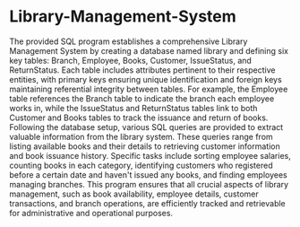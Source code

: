 # Library-Management-System
  The provided SQL program establishes a comprehensive Library Management System by creating a database named library and defining six key tables: Branch, Employee, Books, Customer, IssueStatus, and ReturnStatus. Each table includes attributes pertinent to their respective entities, with primary keys ensuring unique identification and foreign keys maintaining referential integrity between tables. For example, the Employee table references the Branch table to indicate the branch each employee works in, while the IssueStatus and ReturnStatus tables link to both Customer and Books tables to track the issuance and return of books.
  Following the database setup, various SQL queries are provided to extract valuable information from the library system. These queries range from listing available books and their details to retrieving customer information and book issuance history. Specific tasks include sorting employee salaries, counting books in each category, identifying customers who registered before a certain date and haven't issued any books, and finding employees managing branches. This program ensures that all crucial aspects of library management, such as book availability, employee details, customer transactions, and branch operations, are efficiently tracked and retrievable for administrative and operational purposes.

